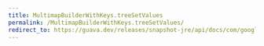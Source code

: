 ```yaml
---
title: MultimapBuilderWithKeys.treeSetValues
permalink: /MultimapBuilderWithKeys.treeSetValues/
redirect_to: https://guava.dev/releases/snapshot-jre/api/docs/com/google/common/collect/MultimapBuilder.MultimapBuilderWithKeys.html#treeSetValues--
---
```

